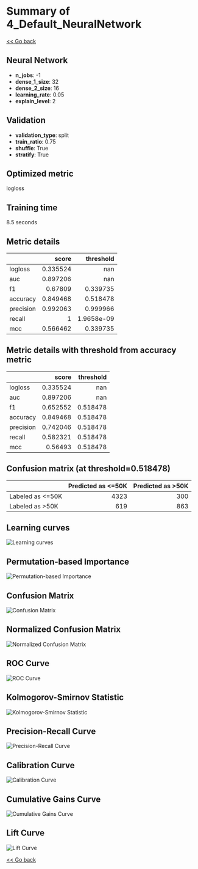 # Summary of 4_Default_NeuralNetwork

[<< Go back](../README.md)


## Neural Network
- **n_jobs**: -1
- **dense_1_size**: 32
- **dense_2_size**: 16
- **learning_rate**: 0.05
- **explain_level**: 2

## Validation
 - **validation_type**: split
 - **train_ratio**: 0.75
 - **shuffle**: True
 - **stratify**: True

## Optimized metric
logloss

## Training time

8.5 seconds

## Metric details
|           |    score |    threshold |
|:----------|---------:|-------------:|
| logloss   | 0.335524 | nan          |
| auc       | 0.897206 | nan          |
| f1        | 0.67809  |   0.339735   |
| accuracy  | 0.849468 |   0.518478   |
| precision | 0.992063 |   0.999966   |
| recall    | 1        |   1.9658e-09 |
| mcc       | 0.566462 |   0.339735   |


## Metric details with threshold from accuracy metric
|           |    score |   threshold |
|:----------|---------:|------------:|
| logloss   | 0.335524 |  nan        |
| auc       | 0.897206 |  nan        |
| f1        | 0.652552 |    0.518478 |
| accuracy  | 0.849468 |    0.518478 |
| precision | 0.742046 |    0.518478 |
| recall    | 0.582321 |    0.518478 |
| mcc       | 0.56493  |    0.518478 |


## Confusion matrix (at threshold=0.518478)
|                  |   Predicted as <=50K |   Predicted as >50K |
|:-----------------|---------------------:|--------------------:|
| Labeled as <=50K |                 4323 |                 300 |
| Labeled as >50K  |                  619 |                 863 |

## Learning curves
![Learning curves](learning_curves.png)

## Permutation-based Importance
![Permutation-based Importance](permutation_importance.png)
## Confusion Matrix

![Confusion Matrix](confusion_matrix.png)


## Normalized Confusion Matrix

![Normalized Confusion Matrix](confusion_matrix_normalized.png)


## ROC Curve

![ROC Curve](roc_curve.png)


## Kolmogorov-Smirnov Statistic

![Kolmogorov-Smirnov Statistic](ks_statistic.png)


## Precision-Recall Curve

![Precision-Recall Curve](precision_recall_curve.png)


## Calibration Curve

![Calibration Curve](calibration_curve_curve.png)


## Cumulative Gains Curve

![Cumulative Gains Curve](cumulative_gains_curve.png)


## Lift Curve

![Lift Curve](lift_curve.png)



[<< Go back](../README.md)

